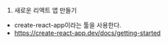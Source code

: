 1. 새로운 리액트 앱 만들기
 - create-react-app이라는 툴을 사용한다. 
 - https://create-react-app.dev/docs/getting-started

